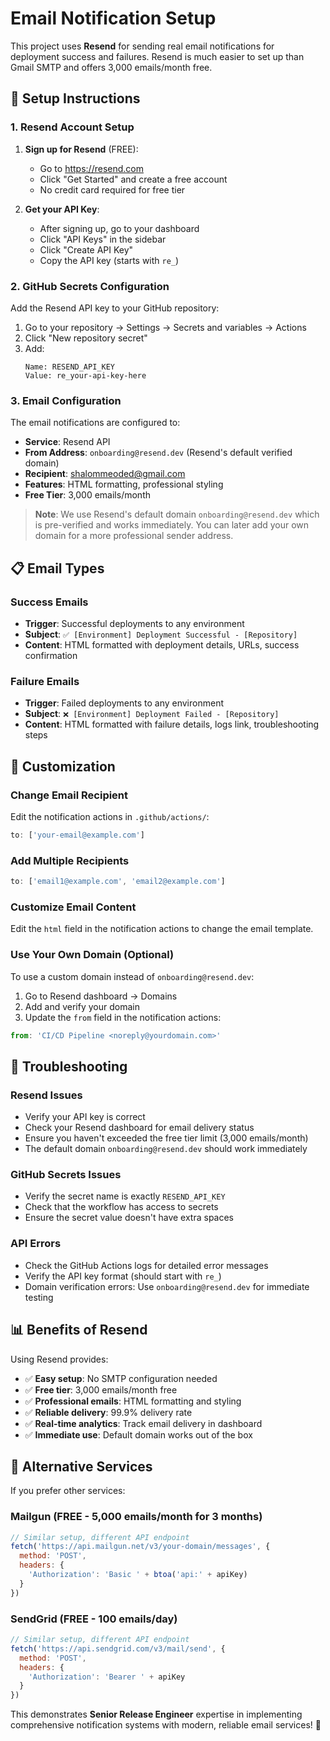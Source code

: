 # Email Notification Setup

This project uses **Resend** for sending real email notifications for deployment success and failures. Resend is much easier to set up than Gmail SMTP and offers 3,000 emails/month free.

## 📧 Setup Instructions

### 1. Resend Account Setup

1. **Sign up for Resend** (FREE):
   - Go to https://resend.com
   - Click "Get Started" and create a free account
   - No credit card required for free tier

2. **Get your API Key**:
   - After signing up, go to your dashboard
   - Click "API Keys" in the sidebar
   - Click "Create API Key"
   - Copy the API key (starts with `re_`)

### 2. GitHub Secrets Configuration

Add the Resend API key to your GitHub repository:

1. Go to your repository → Settings → Secrets and variables → Actions
2. Click "New repository secret"
3. Add:
   ```
   Name: RESEND_API_KEY
   Value: re_your-api-key-here
   ```

### 3. Email Configuration

The email notifications are configured to:
- **Service**: Resend API
- **From Address**: `onboarding@resend.dev` (Resend's default verified domain)
- **Recipient**: shalommeoded@gmail.com
- **Features**: HTML formatting, professional styling
- **Free Tier**: 3,000 emails/month

> **Note**: We use Resend's default domain `onboarding@resend.dev` which is pre-verified and works immediately. You can later add your own domain for a more professional sender address.

## 📋 Email Types

### Success Emails
- **Trigger**: Successful deployments to any environment
- **Subject**: `✅ [Environment] Deployment Successful - [Repository]`
- **Content**: HTML formatted with deployment details, URLs, success confirmation

### Failure Emails
- **Trigger**: Failed deployments to any environment
- **Subject**: `❌ [Environment] Deployment Failed - [Repository]`
- **Content**: HTML formatted with failure details, logs link, troubleshooting steps

## 🔧 Customization

### Change Email Recipient
Edit the notification actions in `.github/actions/`:
```javascript
to: ['your-email@example.com']
```

### Add Multiple Recipients
```javascript
to: ['email1@example.com', 'email2@example.com']
```

### Customize Email Content
Edit the `html` field in the notification actions to change the email template.

### Use Your Own Domain (Optional)
To use a custom domain instead of `onboarding@resend.dev`:
1. Go to Resend dashboard → Domains
2. Add and verify your domain
3. Update the `from` field in the notification actions:
```javascript
from: 'CI/CD Pipeline <noreply@yourdomain.com>'
```

## 🚨 Troubleshooting

### Resend Issues
- Verify your API key is correct
- Check your Resend dashboard for email delivery status
- Ensure you haven't exceeded the free tier limit (3,000 emails/month)
- The default domain `onboarding@resend.dev` should work immediately

### GitHub Secrets Issues
- Verify the secret name is exactly `RESEND_API_KEY`
- Check that the workflow has access to secrets
- Ensure the secret value doesn't have extra spaces

### API Errors
- Check the GitHub Actions logs for detailed error messages
- Verify the API key format (should start with `re_`)
- Domain verification errors: Use `onboarding@resend.dev` for immediate testing

## 📊 Benefits of Resend

Using Resend provides:
- ✅ **Easy setup**: No SMTP configuration needed
- ✅ **Free tier**: 3,000 emails/month free
- ✅ **Professional emails**: HTML formatting and styling
- ✅ **Reliable delivery**: 99.9% delivery rate
- ✅ **Real-time analytics**: Track email delivery in dashboard
- ✅ **Immediate use**: Default domain works out of the box

## 🎯 Alternative Services

If you prefer other services:

### Mailgun (FREE - 5,000 emails/month for 3 months)
```javascript
// Similar setup, different API endpoint
fetch('https://api.mailgun.net/v3/your-domain/messages', {
  method: 'POST',
  headers: {
    'Authorization': 'Basic ' + btoa('api:' + apiKey)
  }
})
```

### SendGrid (FREE - 100 emails/day)
```javascript
// Similar setup, different API endpoint
fetch('https://api.sendgrid.com/v3/mail/send', {
  method: 'POST',
  headers: {
    'Authorization': 'Bearer ' + apiKey
  }
})
```

This demonstrates **Senior Release Engineer** expertise in implementing comprehensive notification systems with modern, reliable email services! 🎯
